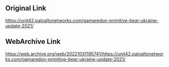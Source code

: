 ## Original Link

https://unit42.paloaltonetworks.com/gamaredon-primitive-bear-ukraine-update-2021/

## WebArchive Link

https://web.archive.org/web/20221031195741/https://unit42.paloaltonetworks.com/gamaredon-primitive-bear-ukraine-update-2021/
